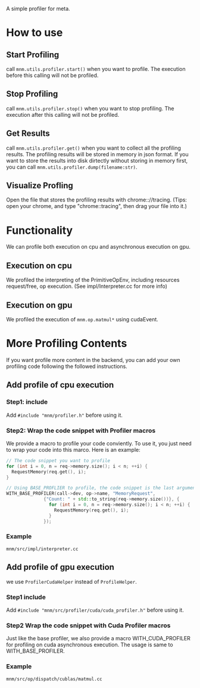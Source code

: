 <!--- Copyright Amazon.com, Inc. or its affiliates. All Rights Reserved. -->
<!--- SPDX-License-Identifier: Apache-2.0  -->

A simple profiler for meta.

# How to use

## Start Profiling

call `mnm.utils.profiler.start()` when you want to profile.
The execution before this calling will not be profiled.

## Stop Profiling

call `mnm.utils.profiler.stop()` when you want to stop profiling.
The execution after this calling will not be profiled.

## Get Results

call `mnm.utils.profiler.get()` when you want to collect all the profiling results. The profiling results will be stored in memory in json format. If you want to store the results into disk dirtectly without storing in memory first, you can call `mnm.utils.profiler.dump(filename:str)`.

## Visualize Profling

Open the file that stores the profiling results with chrome:://tracing.
(Tips: open your chrome, and type "chrome::tracing", then drag your file into it.)

# Functionality

We can profile both execution on cpu and asynchronous execution on gpu.

## Execution on cpu

We profiled the interpreting of the PrimitiveOpEnv, including resources request/free, op execution. (See impl/Interpreter.cc for more info)

## Execution on gpu

We profiled the execution of `mnm.op.matmul*` using cudaEvent.

# More Profiling Contents

If you want profile more content in the backend, you can add your own profiling code following the followed instructions.

## Add profile of cpu execution

### Step1: include

Add `#include "mnm/profiler.h"` before using it.

### Step2: Wrap the code snippet with Profiler macros

We provide a macro to profile your code conviently. To use it, you just need to wrap your code into this marco.
Here is an example:

``` cpp
// The code snippet you want to profile
for (int i = 0, n = req->memory.size(); i < n; ++i) {
  RequestMemory(req.get(), i);
}

```

``` cpp
// Using BASE_PROFLIER to profile, the code snippet is the last argument of this macro.
WITH_BASE_PROFILER(call->dev, op->name, "MemoryRequest",
              {"Count: " + std::to_string(req->memory.size())}, {
                for (int i = 0, n = req->memory.size(); i < n; ++i) {
                  RequestMemory(req.get(), i);
                }
              });
```

### Example

`mnm/src/impl/interpreter.cc`

## Add profile of gpu execution

we use `ProfilerCudaHelper` instead of `ProfileHelper`.

### Step1 include

Add `#include "mnm/src/profiler/cuda/cuda_profiler.h"` before using it.

### Step2 Wrap the code snippet with Cuda Profiler macros

Just like the base profiler, we also provide a macro WITH_CUDA_PROFILER for profiling on cuda asynchronous execution.
The usage is same to WITH_BASE_PROFILER.

### Example

`mnm/src/op/dispatch/cublas/matmul.cc`
